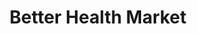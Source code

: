 ---
title: "Better Health Market"
url: /sterling-heights/better-health-market/
shop: health food
---